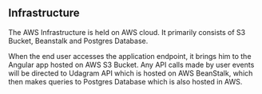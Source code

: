 ## Infrastructure

The AWS Infrastructure is held on AWS cloud. It primarily consists of S3 Bucket, Beanstalk and Postgres Database.

When the end user accesses the application endpoint, it brings him to the Angular app hosted
on AWS S3 Bucket. Any API calls made by user events will be directed to Udagram API which is hosted
on AWS BeanStalk, which then makes queries to Postgres Database which is also hosted in AWS.


